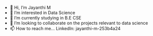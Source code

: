 - 👋 Hi, I’m Jayanthi M
- 👀 I’m interested in Data Science
- 🌱 I’m currently studying in B.E CSE
- 💞️ I’m looking to collaborate on the projects relevant to data science
- 📫 How to reach me... LinkedIn: jayanthi-m-253b4a24

<!---
jayanthi1830/jayanthi1830 is a ✨ special ✨ repository because its `README.md` (this file) appears on your GitHub profile.
You can click the Preview link to take a look at your changes.
--->
